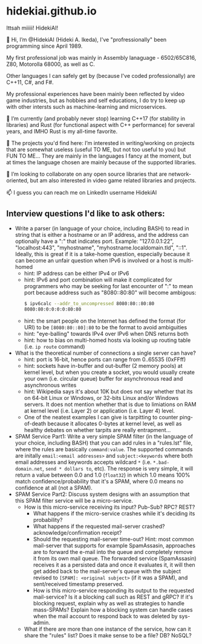 # hidekiai.github.io
Ittsah miiiii!  HidekiAI!

👋 Hi, I’m @HidekiAI (Hideki A. Ikeda), I've "profressionally" been programming since April 1989.

My first professional job was mainly in Assembly lanaguage - 6502/65C816, Z80, Motorolla 68000, as well as C.

Other languages I can safely get by (because I've coded professionally) are C++11, C#, and F#.

My professional experiences have been mainly been reflected by video game industries, but as hobbies and self educations, I do try to keep up with other intersts such as machine-learning and microservices.

🌱 I’m currently (and probably never stop) learning C++17 (for stability in libraries) and Rust (for functional aspect with C++ performance) for several years, and IMHO Rust is my all-time favorite.

👀 The projects you'd find here: I’m interested in writing/working on projects that are somewhat useless (useful TO ME, but not too useful to you) but FUN TO ME... They are mainly in the languages I fancy at the moment, but at times the language chosen are mainly because of the supported libraries.

💞️ I’m looking to collaborate on any open source libraries that are network-oriented, but am also interested in video game related libraries and projects.

📫 I guess you can reach me on LinkedIn username HidekiAI


## Interview questions I'd like to ask others:

- Write a parser (in language of your choice, including BASH) to read in string that is either a hostname or an IP address, and the address can optionally have a ":" that indicates port.  Example: "127.0.0.1:22", "localhost:443", "myhostname", "myhostname.localdomain.tld", "::1".  Ideally, this is great if it is a take-home question, especially because it can become an unfair question when IPv6 is involved or a host is multi-homed 
  - hint: IP address can be either IPv4 or IPv6
  - hint: IPv6 and port combination will make it complicated for programmers who may be seeking for last encounter of ":" to mean port because address such as "8080::80:80" will become ambigous:
    ```bash
    $ ipv6calc --addr_to_uncompressed 8080:80::80:80
    8080:80:0:0:0:0:80:80
    ```
  - hint: the smart people on the Internet has defined the format (for URI) to be `[8080:80::80]:80` to be the format to avoid ambiguities
  - hint: "eye-balling" towards IPv4 over IPv6 when DNS returns both
  - hint: how to bias on multi-homed hosts via looking up routing table (i.e. `ip route` command)
- What is the theoretical number of connections a single server can have?
  - hint: port is 16-bit, hence ports can range from 0..65535 (0xFFff)
  - hint: sockets have in-buffer and out-buffer (2 memory pools) at kernel level, but when you create a socket, you would usually create your own (i.e. circular queue) buffer for asynchronous read and asynchronous writes
  - hint: Wikipedia says it's about 10K but does not say whether that its on 64-bit Linux or Windows, or 32-bits Linux and/or Windows servers.  It does not mention whether that is due to limiations on RAM at kernel level (i.e. Layer 2) or application (i.e. Layer 4) level.
  - One of the neatest examples I can give is tarpitting to counter ping-of-death because it allocates 0-bytes at kernel level, as well as healthy debates on whether tarpits are really entrapment...
- SPAM Service Part1: Write a very simple SPAM filter (in the language of your choice, including BASH) that you can add rules in a "rules.lst" file, where the rules are basically `command:value`.  The supported commands are initally `email:<email addresses>` and `subject:<keywords` where both email addresses and keywords accepts wildcard `*` (i.e. `*.bad-domain.net`, `send * dollars to`, etc).  The response is very simple, it will return a value between 0.0 and 1.0 (`float32`) in which 1.0 means 100% match confidence/probability that it's a SPAM, where 0.0 means no confidence at all (not a SPAM).
- SPAM Service Part2: Discuss system designs with an assumption that this SPAM filter service will be a micro-service.
  - How is this micro-service receiving its input?  Pub-Sub? RPC? REST?
    - What happens if the micro-service crashes while it's deciding its probability?
    - What happens if the requested mail-server crashed?  acknowledge/confirmation receipt?
    - Should the requesting mail-server time-out?  Hint: most common mail-server that supports for example SpamAssasin, approaches are to forward the e-mail into the queue and completely remove it from its own mail queue.  The forwarded service (SpamAssasin) receives it as a persisted data and once it evaluates it, it will then get added back to the mail-server's queue with the subject revised to  `[SPAM]: <original subject>` (if it was a SPAM), and sent/received timestamp preserved.
    - How is this micro-service responding its output to the requested mail-service?  Is it a blocking call such as REST and gRPC?  If it's blocking request, explain why as well as strategies to handle mass-SPAMs?  Explain how a blocking system can handle cases when the mail account to respond back to was deleted by sys-admin.
  - What if there are more than one instance of the service, how can it share the "rules" list?  Does it make sense to be a file? DB? NoSQL?
